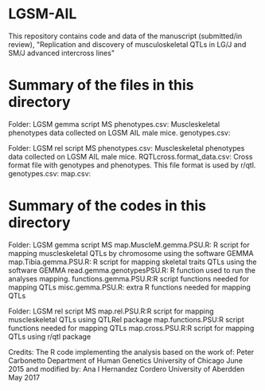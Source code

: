 # LGSM-AIL
This repository contains code and data of the manuscript (submitted/in review), "Replication and discovery of musculoskeletal QTLs in LG/J and SM/J advanced intercross lines"

# Summary of the files in this directory

Folder: LGSM gemma script MS
phenotypes.csv: Muscleskeletal phenotypes data collected on LGSM AIL male mice.
genotypes.csv:  

Folder: LGSM rel script MS
phenotypes.csv: Muscleskeletal phenotypes data collected on LGSM AIL male mice.
RQTLcross.format_data.csv: Cross format file with genotypes and phenotypes. This file format is used by r/qtl.
genotypes.csv:
map.csv:

# Summary of the codes in this directory

Folder: LGSM gemma script MS
map.MuscleM.gemma.PSU.R: R script for mapping muscleskeletal QTLs by chromosome using the software GEMMA 
map.Tibia.gemma.PSU.R: R script for mapping skeletal traits QTLs  using the software GEMMA 
read.gemma.genotypesPSU.R: R function used to run the analyses mapping.
functions.gemma.PSU.R:R script functions needed for mapping QTLs
misc.gemma.PSU.R: extra R functions needed for mapping QTLs

Folder: LGSM rel script MS
map.rel.PSU.R:R script for mapping muscleskeletal QTLs using QTLRel package
map.functions.PSU:R script functions needed for mapping QTLs
map.cross.PSU.R:R script for mapping QTLs using r/qtl package


Credits:
The R code implementing the analysis based on the work of:
Peter Carbonetto
Department of Human Genetics
University of Chicago
June 2015
and modified by:
Ana I Hernandez Cordero
University of Aberdden
May 2017
